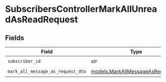 # SubscribersControllerMarkAllUnreadAsReadRequest


## Fields

| Field                                                                        | Type                                                                         | Required                                                                     | Description                                                                  |
| ---------------------------------------------------------------------------- | ---------------------------------------------------------------------------- | ---------------------------------------------------------------------------- | ---------------------------------------------------------------------------- |
| `subscriber_id`                                                              | *str*                                                                        | :heavy_check_mark:                                                           | N/A                                                                          |
| `mark_all_message_as_request_dto`                                            | [models.MarkAllMessageAsRequestDto](../models/markallmessageasrequestdto.md) | :heavy_check_mark:                                                           | N/A                                                                          |